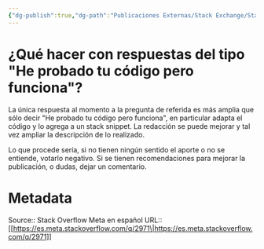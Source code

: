 ```yaml
---
{"dg-publish":true,"dg-path":"Publicaciones Externas/Stack Exchange/Stack Overflow en español/Stack Overflow en español Meta/es.meta.stackoverflow.com-2971.md","permalink":"/publicaciones-externas/stack-exchange/stack-overflow-en-espanol/stack-overflow-en-espanol-meta/es-meta-stackoverflow-com-2971/","title":"¿Qué hacer con respuestas del tipo \"He probado tu código pero funciona\"?","hide":true,"noteIcon":"\"0\"","created":"2024-04-03T12:49:10.631-06:00","updated":"2024-04-05T16:44:02.271-06:00"}
---
```


# ¿Qué hacer con respuestas del tipo "He probado tu código pero funciona"?

La única respuesta al momento a la pregunta de referida es más amplia que sólo decir "He probado tu código pero funciona", en particular adapta el código y lo agrega a un stack snippet. La redacción se puede mejorar y tal vez ampliar la descripción de lo realizado.

Lo que procede sería, si no tienen ningún sentido el aporte o no se entiende, votarlo negativo. Si se tienen recomendaciones para mejorar la publicación, o dudas, dejar un comentario.

# Metadata
Source:: Stack Overflow Meta en español
URL:: [[https://es.meta.stackoverflow.com/q/2971\|https://es.meta.stackoverflow.com/q/2971]]

